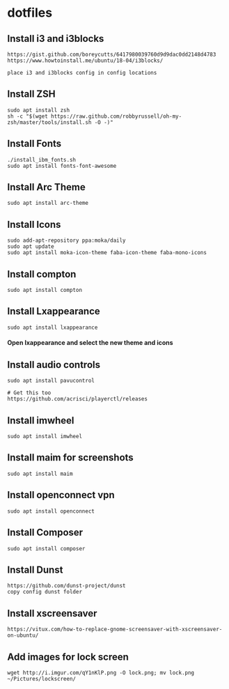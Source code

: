 # dotfiles

## Install i3 and i3blocks
    https://gist.github.com/boreycutts/6417980039760d9d9dac0dd2148d4783
    https://www.howtoinstall.me/ubuntu/18-04/i3blocks/
    
    place i3 and i3blocks config in config locations

## Install ZSH
    sudo apt install zsh
    sh -c "$(wget https://raw.github.com/robbyrussell/oh-my-zsh/master/tools/install.sh -O -)"

## Install Fonts
    ./install_ibm_fonts.sh
    sudo apt install fonts-font-awesome

## Install Arc Theme
    sudo apt install arc-theme

## Install Icons
    sudo add-apt-repository ppa:moka/daily
    sudo apt update
    sudo apt install moka-icon-theme faba-icon-theme faba-mono-icons

## Install compton
    sudo apt install compton

## Install Lxappearance
    sudo apt install lxappearance

#### Open lxappearance and select the new theme and icons

## Install audio controls
    sudo apt install pavucontrol
    
    # Get this too
    https://github.com/acrisci/playerctl/releases

## Install imwheel
    sudo apt install imwheel
    
## Install maim for screenshots
    sudo apt install maim

## Install openconnect vpn
    sudo apt install openconnect
    
## Install Composer
    sudo apt install composer
    
## Install Dunst
    https://github.com/dunst-project/dunst
    copy config dunst folder
    
## Install xscreensaver
    https://vitux.com/how-to-replace-gnome-screensaver-with-xscreensaver-on-ubuntu/
    
## Add images for lock screen
    wget http://i.imgur.com/qY1nKlP.png -O lock.png; mv lock.png ~/Pictures/lockscreen/
